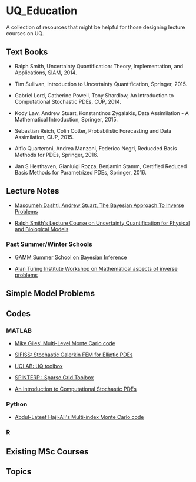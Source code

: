 # UQ_Education
A collection of resources that might be helpful for those designing lecture courses on UQ. 


## Text Books 

- Ralph Smith, Uncertainty Quantification: Theory, Implementation, and Applications, SIAM, 2014.

- Tim Sullivan, Introduction to Uncertainty Quantification, Springer, 2015.

- Gabriel Lord, Catherine Powell, Tony Shardlow, An Introduction to Computational Stochastic PDEs, CUP, 2014.

- Kody Law, Andrew Stuart, Konstantinos Zygalakis, Data Assimilation - A Mathematical Introduction, Springer, 2015. 

- Sebastian Reich, Colin Cotter, Probabilistic Forecasting and Data Assimilation, CUP, 2015.

- Alfio Quarteroni, Andrea Manzoni, Federico Negri, Reducded Basis Methods for PDEs, Springer, 2016.

- Jan S Hesthaven, Gianluigi Rozza, Benjamin Stamm, Certified Reduced Basis Methods for Parametrized PDEs, Springer, 2016.

 
 
 ## Lecture Notes 
 
 - [Masoumeh Dashti, Andrew Stuart, The Bayesian Approach To Inverse Problems](https://arxiv.org/abs/1302.6989)
 
 - [Ralph Smith's Lecture Course on Uncertainty Quantification for Physical and Biological Models](http://www4.ncsu.edu/~rsmith/MA540_S18/MA540_s18_lectures.html)

### Past Summer/Winter Schools

- [GAMM Summer School on Bayesian Inference](http://mathopt.math.uni-mannheim.de/en/news/4th-gamm-juniors-and-1st-grk2075-summer-school-2017/)

- [Alan Turing Institute Workshop on Mathematical aspects of inverse problems](http://mathopt.math.uni-mannheim.de/en/news/workshop-mathematical-aspects-of-inverse-problems/)

## Simple Model Problems


## Codes

### MATLAB 

- [Mike Giles' Multi-Level Monte Carlo code](https://people.maths.ox.ac.uk/gilesm/mlmc/)

- [SIFISS: Stochastic Galerkin FEM for Elliptic PDEs](http://www.maths.manchester.ac.uk/~djs/ifiss/sifiss.html)

- [UQLAB: UQ toolbox](http://www.uqlab.com)

- [SPINTERP : Sparse Grid Toolbox](http://people.sc.fsu.edu/~jburkardt/m_src/spinterp/spinterp.html)

- [An Introduction to Computational Stochastic PDEs](http://www.maths.manchester.ac.uk/~shardlow/intro_cspde/)

### Python
- [Abdul-Lateef Haji-Ali's Multi-index Monte Carlo code](https://github.com/haji-ali/mimclib)

### R 


## Existing MSc Courses 

## Topics 
